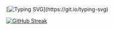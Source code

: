 [![Typing SVG](https://readme-typing-svg.herokuapp.com?color=1FF7D4C3&center=true&width=800&lines=Welcome+to+Domnavich+Evgeniy+GitHub+repository!)](https://git.io/typing-svg)

[![GitHub Streak](https://github-readme-streak-stats.herokuapp.com/?user=Dompower25)](https://git.io/streak-stats)
